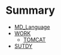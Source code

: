 # Summary

* [MD_Language](README.md)
* [WORK](WORK.md)
    * [TOMCAT](study/TOMCAT.md)
* [SUTDY](STUDY.md)

